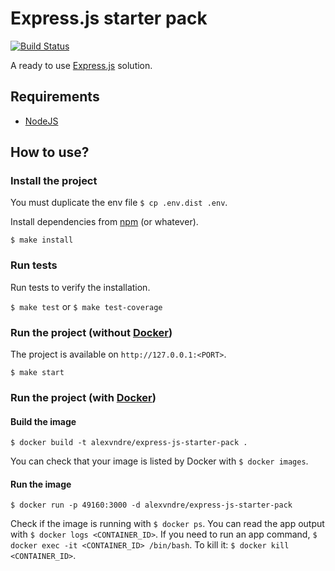 # Express.js starter pack

[![Build Status](https://travis-ci.org/alexvndre/expressjs-starter-pack.svg?branch=master)](https://travis-ci.org/alexvndre/expressjs-starter-pack)

A ready to use [Express.js](https://expressjs.com) solution.

## Requirements

* [NodeJS](https://nodejs.org)

## How to use?

### Install the project

You must duplicate the env file `$ cp .env.dist .env`.

Install dependencies from [npm](https://www.npmjs.com) (or whatever).

`$ make install`

### Run tests

Run tests to verify the installation.

`$ make test` or `$ make test-coverage`

### Run the project (without [Docker](https://www.docker.com/))

The project is available on `http://127.0.0.1:<PORT>`.

`$ make start`

### Run the project (with [Docker](https://www.docker.com/))

#### Build the image

`$ docker build -t alexvndre/express-js-starter-pack .`

You can check that your image is listed by Docker with `$ docker images`.

#### Run the image

`$ docker run -p 49160:3000 -d alexvndre/express-js-starter-pack`

Check if the image is running with `$ docker ps`. You can read the app output with `$ docker logs <CONTAINER_ID>`.
If you need to run an app command, `$ docker exec -it <CONTAINER_ID> /bin/bash`.
To kill it: `$ docker kill <CONTAINER_ID>`.
